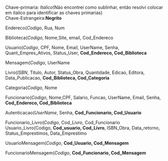 Chave-primaria: *Italico*(Não encontrei como sublinhar, então resolvi colocar em italico para identificar as chaves primarias)    
Chave-Estrangeira:**Negrito**

Endereco(*Codigo*, Rua, Num 

Biblioteca(*Codigo*, Nome,Site, email, Cod_Endereco

Usuario(*Codigo*, CPF, Nome, Email, UserName, Senha, Quant_Empres_Ativos, Status_User, **Cod_Endereco, Cod_Biblioteca**

Mensagem(*Codigo*, UserName

Livro(*ISBN*, Titulo, Autor, Status_Obra, Quantidade, Edicao, Editora, Data_Publicacao, **Cod_Biblioteca, Cod_Categoria**

Categoria(*Codigo*, Nome

Funcionario(*Codigo*, Nome,CPF, Salario, Funcao, UserName, Email, Senha, **Cod_Endereco, Cod_Biblioteca**

Autenticacao(*UserName*, Senha, **Cod_Funcionario, Cod_Usuario**

Funcionario_Livro(*Codigo*, Cod_Livro, Cod_Funcionario
Usuario_Livro(Codigo, **Cod_usuario, Cod_Livro**, ISBN_Obra, Data_retorno, Status_Emprestimos, Data_Emprestimo

UsuarioMensagem(*Codigo*, **Cod_Usuario, Cod_Mensagem**

FuncionarioMensagem(*Codigo*, **Cod_Funcionario, Cod_Mensagem**
